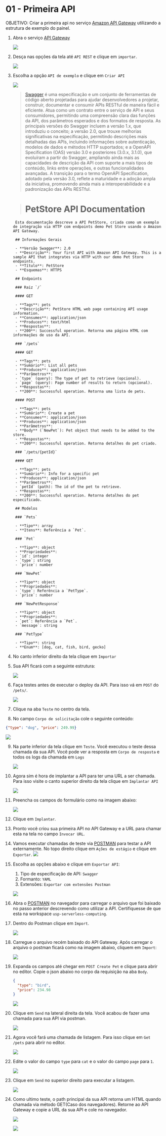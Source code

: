 # 01 - Primeira API

OBJETIVO: Criar a primeira api no serviço [Amazon API Gateway](https://aws.amazon.com/pt/api-gateway/) utilizando a estrutura de exemplo do painel.

1. Abra o serviço [API Gateway](https://us-east-1.console.aws.amazon.com/apigateway/main/apis?region=us-east-1)
    
    ![](img/1.png)

2. Desça nas opções da tela até `API REST` e clique em `importar`.
   
   ![](img/2.png)

3. Escolha a opção `API de exemplo` e clique em `Criar API`
   
   ![](img/20.png)

   > [Swagger](https://swagger.io/) é uma especificação e um conjunto de ferramentas de código aberto projetadas para ajudar desenvolvedores a projetar, construir, documentar e consumir APIs RESTful de maneira fácil e eficiente. Atua como um contrato entre o serviço de API e seus consumidores, permitindo uma compreensão clara das funções da API, dos parâmetros esperados e dos formatos de resposta. As principais versões do Swagger incluem a versão 1.x, que introduziu o conceito; a versão 2.0, que trouxe melhorias significativas na especificação, permitindo descrições mais detalhadas das APIs, incluindo informações sobre autenticação, modelos de dados e métodos HTTP suportados; e a OpenAPI Specification (OAS) versão 3.0 e posteriores (3.0.x, 3.1.0), que evoluíram a partir do Swagger, ampliando ainda mais as capacidades de descrição da API com suporte a mais tipos de conteúdo, links entre operações, e outras funcionalidades avançadas. A transição para o termo OpenAPI Specification, adotado pela versão 3.0, reflete a maturidade e a adoção ampla da iniciativa, promovendo ainda mais a interoperabilidade e a padronização das APIs RESTful.


    ># PetStore API Documentation
        Esta documentação descreve a API PetStore, criada como um exemplo de integração via HTTP com endpoints demo Pet Store usando o Amazon API Gateway.

        ## Informações Gerais

        - **Versão Swagger**: 2.0
        - **Descrição**: Your first API with Amazon API Gateway. This is a sample API that integrates via HTTP with our demo Pet Store endpoints.
        - **Título**: PetStore
        - **Esquemas**: HTTPS

        ## Endpoints

        ### Raiz `/`

        #### GET

        - **Tags**: pets
        - **Descrição**: PetStore HTML web page containing API usage information.
        - **Consumes**: application/json
        - **Produces**: text/html
        - **Respostas**:
        - **200**: Successful operation. Retorna uma página HTML com informações de uso da API.

        ### `/pets`

        #### GET

        - **Tags**: pets
        - **Sumário**: List all pets
        - **Produces**: application/json
        - **Parâmetros**:
        - `type` (query): The type of pet to retrieve (opcional).
        - `page` (query): Page number of results to return (opcional).
        - **Respostas**:
        - **200**: Successful operation. Retorna uma lista de pets.

        #### POST

        - **Tags**: pets
        - **Sumário**: Create a pet
        - **Consumes**: application/json
        - **Produces**: application/json
        - **Parâmetros**:
        - **Body** (`NewPet`): Pet object that needs to be added to the store.
        - **Respostas**:
        - **200**: Successful operation. Retorna detalhes do pet criado.

        ### `/pets/{petId}`

        #### GET

        - **Tags**: pets
        - **Sumário**: Info for a specific pet
        - **Produces**: application/json
        - **Parâmetros**:
        - `petId` (path): The id of the pet to retrieve.
        - **Respostas**:
        - **200**: Successful operation. Retorna detalhes do pet especificado.

        ## Modelos

        ### `Pets`

        - **Tipo**: array
        - **Itens**: Referência a `Pet`.

        ### `Pet`

        - **Tipo**: object
        - **Propriedades**:
        - `id`: integer
        - `type`: string
        - `price`: number

        ### `NewPet`

        - **Tipo**: object
        - **Propriedades**:
        - `type`: Referência a `PetType`.
        - `price`: number

        ### `NewPetResponse`

        - **Tipo**: object
        - **Propriedades**:
        - `pet`: Referência a `Pet`.
        - `message`: string

        ### `PetType`

        - **Tipo**: string
        - **Enum**: [dog, cat, fish, bird, gecko]


4. No canto inferior direito da tela clique em `Importar`
5. Sua API ficará com a seguinte estrutura:
   
   ![](img/4.png)

6. Faça testes antes de executar o deploy da API. Para isso vá em `POST` do `/pets/`.
   
   ![](img/5.png)

7. Clique na aba `Teste` no centro da tela.
8.  No campo `Corpo de solicitação` cole o seguinte conteúdo:
   ``` json
   {"type": "dog", "price": 249.99}
   ```

   ![](img/6.png)

9.  Na parte inferior da tela clique em `Teste`. Você executou o teste dessa chamada da sua API. Você pode ver a resposta em `Corpo de resposta` e todos os logs da chamada em `Logs`
    
    ![](img/7.png)

10. Agora sim é hora de implantar a API para ter uma URL a ser chamada. Para isso visite o canto superior direito da tela clique em `Implantar API`
    
    ![](img/8.png)

11. Preencha os campos do formulário como na imagem abaixo:

    ![](img/9.png)

12. Clique em `Implantar`.
13. Pronto você criou sua primeira API no API Gateway e a URL para chamar esta na tela no campo `Invocar URL`.
14. Vamos executar chamadas de teste via [POSTMAN](https://go.postman.co/home) para testar a API externamente. No topo direito clique em `Ações de estágio` e clique em `Exportar`.
    ![](img/21.png)

15. Escolha as opções abaixo e clique em `Exportar API`:
    1. Tipo de especificação de API: `Swagger`
    2. Formanto: `YAML`
    3. Extensões: `Exportar com extensões Postman`

    ![](img/10.png)

16. Abra o [POSTMAN](https://go.postman.co/home) no navegador para carregar o arquivo que foi baixado no passo anterior descrevendo como utilizar a API. Certifiquesse de que esta na workspace `usp-serverless-computing`.
17. Dentro do Postman clique em `Import`.
    
    ![](img/11.png)

18. Carregue o arquivo recém baixado do API Gateway. Após carregar o arquivo o postman ficará como na imagem abaixo, cliquem em `Import`:
    
    ![](img/12.png)

19. Expanda os campos até chegar em `POST Create Pet` e clique para abrir no editor. Copie o json abaixo no corpo da requisição na aba `Body`.
    ``` json
    {
      "type": "bird",
      "price": 234.98
    }
    ```
    
    ![](img/13.png)

20. Clique em `Send` na lateral direita da tela. Você acabou de fazer uma chamada para sua API via postman.
    
    ![](img/14.png)
21. Agora você fará uma chamada de listagem. Para isso clique em `Get /pets` para abrir no editor.

    ![](img/15.png)

22. Edite o valor do campo `type` para `cat` e o valor do campo `page` para `1`.
    
    ![](img/16.png)

23. Clique em `Send` no superior direito para executar a listagem.

    ![](img/17.png)

24. Como ultimo teste, o path principal da sua API retorna um HTML quando chamada via método GET(Caso dos navegadores). Retorne ao API Gateway e copie a URL da sua API e cole no navegador.
    
    ![](img/18.png)

    ![](img/19.png)
